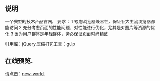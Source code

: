 ## 说明
一个典型的技术产品官网。
要求：
1 考虑浏览器兼容性，保证各大主流浏览器都能访问
2 充分考虑页面的性能问题，对性能进行优化，尤其是对图片等资源的优化
3 因为用户群体是年轻群体，务必保证页面时尚精致

引用库：jQuery
压缩打包工具：gulp

## 在线预览.

请点击：[new-world](https://ljy1017010.github.io/new-world/).

